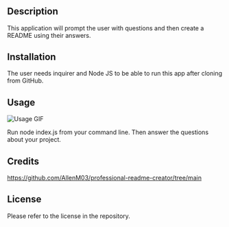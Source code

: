 # <Professional-README-Generator>

## Description

This application will prompt the user with questions and then create a README using their answers.

## Installation

The user needs inquirer and Node JS to be able to run this app after cloning from GitHub. 

## Usage

![Usage GIF](Develop/utils/usagevid.gif)

Run node index.js from your command line. Then answer the questions about your project. 

## Credits

https://github.com/AllenM03/professional-readme-creator/tree/main

## License

Please refer to the license in the repository.